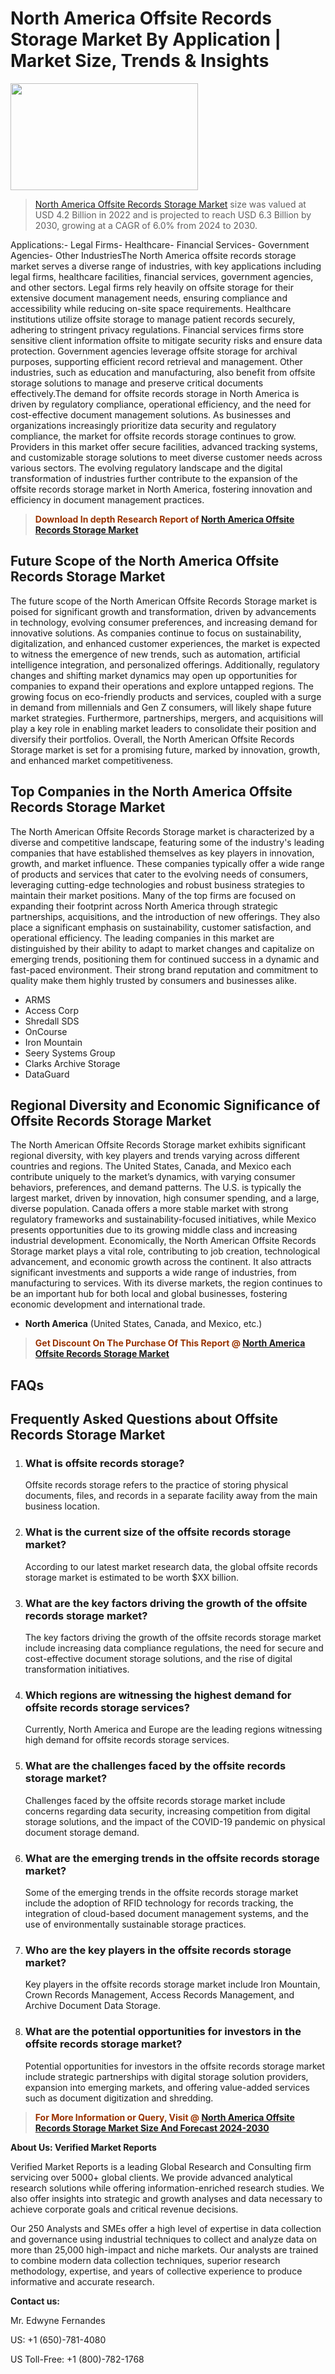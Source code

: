 <p><h1>North America Offsite Records Storage Market By Application | Market Size, Trends & Insights</h1><p><img class="aligncenter size-medium wp-image-105565" src="https://ffe5etoiles.com/wp-content/uploads/2025/01/MST7-300x171.png" alt="" width="300" height="171" /></p><blockquote><p><a href="https://www.verifiedmarketreports.com/download-sample/?rid=392174&utm_source=Github-NA&utm_medium=386" target="_blank">North America Offsite Records Storage Market</a>  size was valued at USD 4.2 Billion in 2022 and is projected to reach USD 6.3 Billion by 2030, growing at a CAGR of 6.0% from 2024 to 2030.</p></blockquote>Applications:- Legal Firms- Healthcare- Financial Services- Government Agencies- Other IndustriesThe North America offsite records storage market serves a diverse range of industries, with key applications including legal firms, healthcare facilities, financial services, government agencies, and other sectors. Legal firms rely heavily on offsite storage for their extensive document management needs, ensuring compliance and accessibility while reducing on-site space requirements. Healthcare institutions utilize offsite storage to manage patient records securely, adhering to stringent privacy regulations. Financial services firms store sensitive client information offsite to mitigate security risks and ensure data protection. Government agencies leverage offsite storage for archival purposes, supporting efficient record retrieval and management. Other industries, such as education and manufacturing, also benefit from offsite storage solutions to manage and preserve critical documents effectively.The demand for offsite records storage in North America is driven by regulatory compliance, operational efficiency, and the need for cost-effective document management solutions. As businesses and organizations increasingly prioritize data security and regulatory compliance, the market for offsite records storage continues to grow. Providers in this market offer secure facilities, advanced tracking systems, and customizable storage solutions to meet diverse customer needs across various sectors. The evolving regulatory landscape and the digital transformation of industries further contribute to the expansion of the offsite records storage market in North America, fostering innovation and efficiency in document management practices.</p><blockquote><p><span style="color: #993300;"><strong>Download In depth Research Report of <a href="https://www.verifiedmarketreports.com/download-sample/?rid=392174&utm_source=Github-NA&utm_medium=386">North America Offsite Records Storage Market</a></strong></span></p></blockquote><h2>Future Scope of the North America Offsite Records Storage Market</h2><p>The future scope of the North American Offsite Records Storage market is poised for significant growth and transformation, driven by advancements in technology, evolving consumer preferences, and increasing demand for innovative solutions. As companies continue to focus on sustainability, digitalization, and enhanced customer experiences, the market is expected to witness the emergence of new trends, such as automation, artificial intelligence integration, and personalized offerings. Additionally, regulatory changes and shifting market dynamics may open up opportunities for companies to expand their operations and explore untapped regions. The growing focus on eco-friendly products and services, coupled with a surge in demand from millennials and Gen Z consumers, will likely shape future market strategies. Furthermore, partnerships, mergers, and acquisitions will play a key role in enabling market leaders to consolidate their position and diversify their portfolios. Overall, the North American Offsite Records Storage market is set for a promising future, marked by innovation, growth, and enhanced market competitiveness.</p><h2>Top Companies in the North America Offsite Records Storage Market</h2><p>The North American Offsite Records Storage market is characterized by a diverse and competitive landscape, featuring some of the industry's leading companies that have established themselves as key players in innovation, growth, and market influence. These companies typically offer a wide range of products and services that cater to the evolving needs of consumers, leveraging cutting-edge technologies and robust business strategies to maintain their market positions. Many of the top firms are focused on expanding their footprint across North America through strategic partnerships, acquisitions, and the introduction of new offerings. They also place a significant emphasis on sustainability, customer satisfaction, and operational efficiency. The leading companies in this market are distinguished by their ability to adapt to market changes and capitalize on emerging trends, positioning them for continued success in a dynamic and fast-paced environment. Their strong brand reputation and commitment to quality make them highly trusted by consumers and businesses alike.</p><p><ul><li>ARMS </li><li> Access Corp </li><li> Shredall SDS </li><li> OnCourse </li><li> Iron Mountain </li><li> Seery Systems Group </li><li> Clarks Archive Storage </li><li> DataGuard</li></ul></p><h2>Regional Diversity and Economic Significance of Offsite Records Storage Market</h2><p>The North American Offsite Records Storage market exhibits significant regional diversity, with key players and trends varying across different countries and regions. The United States, Canada, and Mexico each contribute uniquely to the market’s dynamics, with varying consumer behaviors, preferences, and demand patterns. The U.S. is typically the largest market, driven by innovation, high consumer spending, and a large, diverse population. Canada offers a more stable market with strong regulatory frameworks and sustainability-focused initiatives, while Mexico presents opportunities due to its growing middle class and increasing industrial development. Economically, the North American Offsite Records Storage market plays a vital role, contributing to job creation, technological advancement, and economic growth across the continent. It also attracts significant investments and supports a wide range of industries, from manufacturing to services. With its diverse markets, the region continues to be an important hub for both local and global businesses, fostering economic development and international trade.</p><ul>    <li><strong>North America</strong> (United States, Canada, and Mexico, etc.)</li></ul><blockquote><p><span style="color: #993300;"><strong>Get Discount On The Purchase Of This Report @ <a href="https://www.verifiedmarketreports.com/ask-for-discount/?rid=392174&utm_source=Github-NA&utm_medium=386">North America Offsite Records Storage Market</a></strong></span></p></blockquote><h2>FAQs</h2><p><h2>Frequently Asked Questions about Offsite Records Storage Market</h1><ol>  <li>    <h3>What is offsite records storage?</div><div></h3>    <p>Offsite records storage refers to the practice of storing physical documents, files, and records in a separate facility away from the main business location.</p>  </li>  <li>    <h3>What is the current size of the offsite records storage market?</div><div></h3>    <p>According to our latest market research data, the global offsite records storage market is estimated to be worth $XX billion.</p>  </li>  <li>    <h3>What are the key factors driving the growth of the offsite records storage market?</div><div></h3>    <p>The key factors driving the growth of the offsite records storage market include increasing data compliance regulations, the need for secure and cost-effective document storage solutions, and the rise of digital transformation initiatives.</p>  </li>  <li>    <h3>Which regions are witnessing the highest demand for offsite records storage services?</div><div></h3>    <p>Currently, North America and Europe are the leading regions witnessing high demand for offsite records storage services.</p>  </li>  <li>    <h3>What are the challenges faced by the offsite records storage market?</div><div></h3>    <p>Challenges faced by the offsite records storage market include concerns regarding data security, increasing competition from digital storage solutions, and the impact of the COVID-19 pandemic on physical document storage demand.</p>  </li>  <li>    <h3>What are the emerging trends in the offsite records storage market?</div><div></h3>    <p>Some of the emerging trends in the offsite records storage market include the adoption of RFID technology for records tracking, the integration of cloud-based document management systems, and the use of environmentally sustainable storage practices.</p>  </li>  <li>    <h3>Who are the key players in the offsite records storage market?</div><div></h3>    <p>Key players in the offsite records storage market include Iron Mountain, Crown Records Management, Access Records Management, and Archive Document Data Storage.</p>  </li>  <li>    <h3>What are the potential opportunities for investors in the offsite records storage market?</div><div></h3>    <p>Potential opportunities for investors in the offsite records storage market include strategic partnerships with digital storage solution providers, expansion into emerging markets, and offering value-added services such as document digitization and shredding.</p>  </li></ol></body></html></p><blockquote><p><span style="color: #993300;"><strong>For More Information or Query, Visit @ <a href="https://www.verifiedmarketreports.com/product/offsite-records-storage-market/">North America Offsite Records Storage Market Size And Forecast 2024-2030</a></strong></span></p></blockquote><p><strong>About Us: Verified Market Reports</strong></p><p>Verified Market Reports is a leading Global Research and Consulting firm servicing over 5000+ global clients. We provide advanced analytical research solutions while offering information-enriched research studies. We also offer insights into strategic and growth analyses and data necessary to achieve corporate goals and critical revenue decisions.</p><p>Our 250 Analysts and SMEs offer a high level of expertise in data collection and governance using industrial techniques to collect and analyze data on more than 25,000 high-impact and niche markets. Our analysts are trained to combine modern data collection techniques, superior research methodology, expertise, and years of collective experience to produce informative and accurate research.</p><p><strong>Contact us:</strong></p><p>Mr. Edwyne Fernandes</p><p>US: +1 (650)-781-4080</p><p>US Toll-Free: +1 (800)-782-1768</p>

